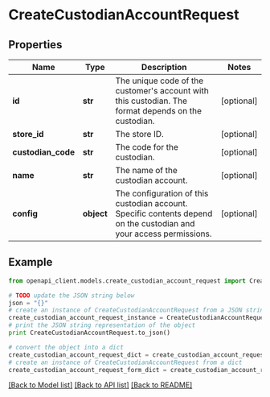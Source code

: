 # CreateCustodianAccountRequest


## Properties
Name | Type | Description | Notes
------------ | ------------- | ------------- | -------------
**id** | **str** | The unique code of the customer&#39;s account with this custodian. The format depends on the custodian. | [optional] 
**store_id** | **str** | The store ID. | [optional] 
**custodian_code** | **str** | The code for the custodian. | [optional] 
**name** | **str** | The name of the custodian account. | [optional] 
**config** | **object** | The configuration of this custodian account. Specific contents depend on the custodian and your access permissions. | [optional] 

## Example

```python
from openapi_client.models.create_custodian_account_request import CreateCustodianAccountRequest

# TODO update the JSON string below
json = "{}"
# create an instance of CreateCustodianAccountRequest from a JSON string
create_custodian_account_request_instance = CreateCustodianAccountRequest.from_json(json)
# print the JSON string representation of the object
print CreateCustodianAccountRequest.to_json()

# convert the object into a dict
create_custodian_account_request_dict = create_custodian_account_request_instance.to_dict()
# create an instance of CreateCustodianAccountRequest from a dict
create_custodian_account_request_form_dict = create_custodian_account_request.from_dict(create_custodian_account_request_dict)
```
[[Back to Model list]](../README.md#documentation-for-models) [[Back to API list]](../README.md#documentation-for-api-endpoints) [[Back to README]](../README.md)


